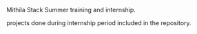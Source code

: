 Mithila Stack Summer training and internship.


projects done during internship period included in the repository.
